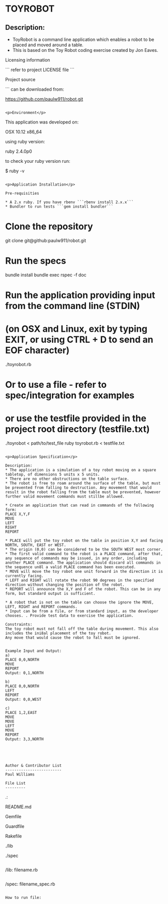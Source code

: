 TOYROBOT
========

Description:
-----------
* ToyRobot is a command line application which enables a robot to be placed and moved around a table. 
* This is based on the Toy Robot coding exercise created by Jon Eaves. 


<p>Licensing information</p>
```
refer to project LICENSE file
```

<p>Project source</p>
```
can be downloaded from:

https://github.com/paulw911/robot.git
```

<p>Environment</p>
```
This application was developed on: 

OSX 10.12 x86_64 

using ruby version: 

ruby 2.4.0p0

to check your ruby version run: 

$ ruby -v
```

<p>Application Installation</p>

Pre-requisities

* A 2.x ruby. If you have rbenv ```rbenv install 2.x.x```
* Bundler to run tests ```gem install bundler```

```
# Clone the repository
git clone git@github:paulw911/robot.git

# Run the specs
bundle install
bundle exec rspec -f doc

# Run the application providing input from the command line (STDIN)
# (on OSX and Linux, exit by typing EXIT, or using CTRL + D to send an EOF character)
./toyrobot.rb

# Or to use a file - refer to spec/integration for examples
# or use the testfile provided in the project root directory (testfile.txt)
./toyrobot < path/to/test_file
ruby toyrobot.rb < testfile.txt
```

<p>Application Specification</p>

Description:
* The application is a simulation of a toy robot moving on a square tabletop, of dimensions 5 units x 5 units.
* There are no other obstructions on the table surface.
* The robot is free to roam around the surface of the table, but must be prevented from falling to destruction. Any movement that would result in the robot falling from the table must be prevented, however further valid movement commands must stillbe allowed.

* Create an application that can read in commands of the following form:
PLACE X,Y,F
MOVE
LEFT
RIGHT
REPORT

* PLACE will put the toy robot on the table in position X,Y and facing NORTH, SOUTH, EAST or WEST.
* The origin (0,0) can be considered to be the SOUTH WEST most corner.
* The first valid command to the robot is a PLACE command, after that, any sequence of commands may be issued, in any order, including another PLACE command. The application should discard all commands in the sequence un8l a valid PLACE command has been executed.
* MOVE will move the toy robot one unit forward in the direction it is currently facing.
* LEFT and RIGHT will rotate the robot 90 degrees in the specified direction without changing the position of the robot.
* REPORT will announce the X,Y and F of the robot. This can be in any form, but standard output is sufficient.
 
* A robot that is not on the table can choose the ignore the MOVE, LEFT, RIGHT and REPORT commands.
* Input can be from a file, or from standard input, as the developer chooses. . Provide test data to exercise the application.

Constraints:
The toy robot must not fall off the table during movement. This also includes the ini8al placement of the toy robot.
Any move that would cause the robot to fall must be ignored.


Example Input and Output:
a)
PLACE 0,0,NORTH
MOVE
REPORT
Output: 0,1,NORTH
 
b)
PLACE 0,0,NORTH
LEFT
REPORT
Output: 0,0,WEST
 
c)
PLACE 1,2,EAST
MOVE
MOVE
LEFT
MOVE
REPORT
Output: 3,3,NORTH





Author & Contributor List
-------------------------
Paul Williams

File List
---------
```
.:

README.md

Gemfile

Guardfile

Rakefile

./lib

./spec
```
```
/lib:
filename.rb
```
```

/spec:
filename_spec.rb
```

How to run file:



